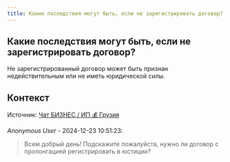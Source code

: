 ```yaml
---
title: Какие последствия могут быть, если не зарегистрировать договор?
---
```


## Какие последствия могут быть, если не зарегистрировать договор?

Не зарегистрированный договор может быть признан недействительным или не иметь юридической силы.

## Контекст

Источник: [Чат БИЗНЕС / ИП 💰 Грузия](https://t.me/ip_ge)

_Anonymous User_ - 2024-12-23 10:51:23:

> Всем добрый день! Подскажите пожалуйста, нужно ли договор с пролонгацией регистрировать в юстиции?
